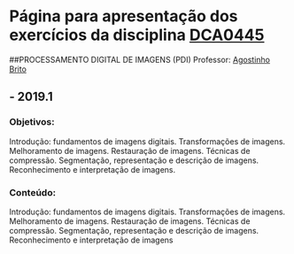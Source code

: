 # Página para apresentação dos exercícios da disciplina [DCA0445](https://agostinhobritojr.github.io/curso/pdi/)
##PROCESSAMENTO DIGITAL DE IMAGENS (PDI)
Professor: [Agostinho Brito](https://agostinhobritojr.github.io)

##  - 2019.1


### Objetivos:
Introdução: fundamentos de imagens digitais. Transformações de imagens. Melhoramento de imagens. Restauração de imagens. Técnicas de compressão. Segmentação, representação e descrição de imagens. Reconhecimento e interpretação de imagens.

### Conteúdo:
Introdução: fundamentos de imagens digitais. Transformações de imagens. Melhoramento de imagens. Restauração de imagens. Técnicas de compressão. Segmentação, representação e descrição de imagens. Reconhecimento e interpretação de imagens




<!--
You can use the [editor on GitHub](https://github.com/apenaz/Processamento-Digital-de-Imagens/edit/master/index.md) to maintain and preview the content for your website in Markdown files.

Whenever you commit to this repository, GitHub Pages will run [Jekyll](https://jekyllrb.com/) to rebuild the pages in your site, from the content in your Markdown files.

### Markdown

Markdown is a lightweight and easy-to-use syntax for styling your writing. It includes conventions for

```markdown
Syntax highlighted code block

# Header 1
## Header 2
### Header 3

- Bulleted
- List

1. Numbered
2. List

**Bold** and _Italic_ and `Code` text

[Link](url) and ![Image](src)
```

For more details see [GitHub Flavored Markdown](https://guides.github.com/features/mastering-markdown/).

### Jekyll Themes

Your Pages site will use the layout and styles from the Jekyll theme you have selected in your [repository settings](https://github.com/apenaz/Processamento-Digital-de-Imagens/settings). The name of this theme is saved in the Jekyll `_config.yml` configuration file.

### Support or Contact

Having trouble with Pages? Check out our [documentation](https://help.github.com/categories/github-pages-basics/) or [contact support](https://github.com/contact) and we’ll help you sort it out.
-->
